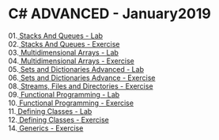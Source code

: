 # C# ADVANCED - January2019
01.<a href="https://github.com/HristoShabanakov/CSharp-ADVANCED-January2019/tree/master/01.Stacks%20And%20Queues%20-%20Lab"> Stacks And Queues - Lab </a><br>
02.<a href="https://github.com/HristoShabanakov/CSharp-ADVANCED-January2019/tree/master/02.Stacks%20And%20Queues%20-%20Exercise"> Stacks And Queues - Exercise </a><br>
03.<a href="https://github.com/HristoShabanakov/CSharp-ADVANCED-January2019/tree/master/03.Multidimensional%20Arrays%20-%20Lab"> Multidimensional Arrays - Lab </a><br>
04.<a href="https://github.com/HristoShabanakov/CSharp-ADVANCED-January2019/tree/master/04.Multidimensional%20Arrays%20-%20Exercise"> Multidimensional Arrays - Exercise </a><br>
05.<a href="https://github.com/HristoShabanakov/CSharp-ADVANCED-January2019/tree/master/05.Sets%20and%20Dictionaries%20Advanced%20-%20Lab"> Sets and Dictionaries Advanced - Lab </a><br>
06.<a href="https://github.com/HristoShabanakov/CSharp-ADVANCED-January2019/tree/master/06.Sets%20and%20Dictionaries%20Advance%20-%20Exercise"> Sets and Dictionaries Advance - Exercise </a><br>
08.<a href="https://github.com/HristoShabanakov/CSharp-ADVANCED-January2019/tree/master/08.Streams%2C%20Files%20and%20Directories%20-%20Exercise"> Streams, Files and Directories - Exercise </a><br>
09.<a href="https://github.com/HristoShabanakov/CSharp-ADVANCED-January2019/tree/master/09.Functional%20Programming%20-%20Lab"> Functional Programming - Lab </a><br>
10.<a href="https://github.com/HristoShabanakov/CSharp-ADVANCED-January2019/tree/master/10.Functional%20Programming%20-%20Exercises"> Functional Programming - Exercise </a><br>
11.<a href="https://github.com/HristoShabanakov/CSharp-ADVANCED-January2019/tree/master/11.Defining%20Classes%20-%20Lab"> Defining Classes - Lab </a><br>
12.<a href="https://github.com/HristoShabanakov/CSharp-ADVANCED-January2019/tree/master/12.Defining%20Classes%20-%20Exercise"> Defining Classes - Exercise </a><br>
14.<a href="https://github.com/HristoShabanakov/CSharp-ADVANCED-January2019/tree/master/14.Generics%20-%20Exercise"> Generics - Exercise </a><br>
